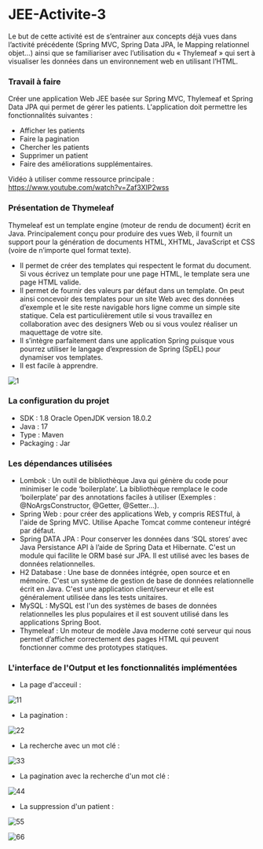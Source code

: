 # JEE-Activite-3
Le but de cette activité est de s’entrainer aux concepts déjà vues dans l’activité précédente (Spring MVC, Spring Data JPA, le Mapping relationnel objet…) ainsi que se familiariser avec l’utilisation du « Thylemeaf » qui sert à visualiser les données dans un environnement web en utilisant l’HTML.

### Travail à faire ###

Créer une application Web JEE basée sur Spring MVC, Thylemeaf et Spring Data JPA qui permet de gérer les patients. L'application doit permettre les fonctionnalités suivantes :
- Afficher les patients
- Faire la pagination
- Chercher les patients
- Supprimer un patient
- Faire des améliorations supplémentaires.

Vidéo à utiliser comme ressource principale :  https://www.youtube.com/watch?v=Zaf3XIP2wss

### Présentation de Thymeleaf ### 

Thymeleaf est un template engine (moteur de rendu de document) écrit en Java. Principalement conçu pour produire des vues Web, il fournit un support pour la génération de documents HTML, XHTML, JavaScript et CSS (voire de n’importe quel format texte).
-	Il permet de créer des templates qui respectent le format du document. Si vous écrivez un template pour une page HTML, le template sera une page HTML valide.
-	Il permet de fournir des valeurs par défaut dans un template. On peut ainsi concevoir des templates pour un site Web avec des données d’exemple et le site reste navigable hors ligne comme un simple site statique. Cela est particulièrement utile si vous travaillez en collaboration avec des designers Web ou si vous voulez réaliser un maquettage de votre site.
-	Il s’intègre parfaitement dans une application Spring puisque vous pourrez utiliser le langage d’expression de Spring (SpEL) pour dynamiser vos templates.
-	Il est facile à apprendre.

![1](https://user-images.githubusercontent.com/60039200/232335930-dd0b459b-45b2-4965-8064-765c8bd8a4df.PNG)

### La configuration du projet ### 
- SDK : 1.8 Oracle OpenJDK version 18.0.2
- Java : 17
- Type : Maven 
- Packaging : Jar 

### Les dépendances utilisées ### 
- Lombok : Un outil de bibliothèque Java qui génère du code pour minimiser le code ‘boilerplate’. La bibliothèque remplace le code ‘boilerplate’ par des annotations faciles à utiliser (Exemples : @NoArgsConstructor, @Getter, @Setter…).
- Spring Web : pour créer des applications Web, y compris RESTful, à l'aide de Spring MVC. Utilise Apache Tomcat comme conteneur intégré par défaut.
- Spring DATA JPA : Pour conserver les données dans ‘SQL stores‘ avec Java Persistance API à l’aide de Spring Data et Hibernate. C'est un module qui facilite le ORM basé sur JPA. Il est utilisé avec les bases de données relationnelles.
- H2 Database : Une base de données intégrée, open source et en mémoire. C'est un système de gestion de base de données relationnelle écrit en Java. C'est une application client/serveur et elle est généralement utilisée dans les tests unitaires.
- MySQL : MySQL est l'un des systèmes de bases de données relationnelles les plus populaires et il est souvent utilisé dans les applications Spring Boot.
- Thymeleaf : Un moteur de modèle Java moderne coté serveur qui nous permet d’afficher correctement des pages HTML qui peuvent fonctionner comme des prototypes statiques.

### L'interface de l'Output et les fonctionnalités implémentées ### 

- La page d'acceuil : 

![11](https://user-images.githubusercontent.com/60039200/232345014-0d11f43b-6537-4fc7-8859-d772d0310e70.PNG)

- La pagination :

![22](https://user-images.githubusercontent.com/60039200/232345017-0123cffa-272c-426a-890c-9582c9ecb705.PNG)

- La recherche avec un mot clé : 

![33](https://user-images.githubusercontent.com/60039200/232345020-ca299525-1bec-48bf-ac6f-e5280589f689.PNG)

- La pagination avec la recherche d'un mot clé : 

![44](https://user-images.githubusercontent.com/60039200/232345021-cd9a7884-7e21-4c79-a3bd-3ba4d715c092.PNG)

- La suppression d'un patient : 

![55](https://user-images.githubusercontent.com/60039200/232344817-df3236b3-4afb-454d-967e-c13f03a1d557.PNG)

![66](https://user-images.githubusercontent.com/60039200/232344827-02e8bdd8-c5c9-4839-aa8c-e77f16f9606f.PNG)



